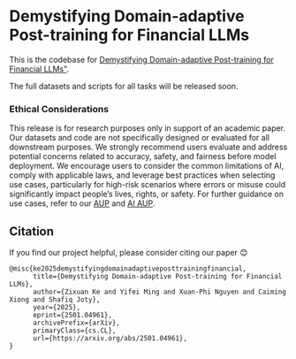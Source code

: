 # Demystifying Domain-adaptive Post-training for Financial LLMs

This is the codebase for [Demystifying Domain-adaptive Post-training for Financial LLMs"](https://arxiv.org/abs/2501.04961). 

The full datasets and scripts for all tasks will be released soon. 

### Ethical Considerations
This release is for research purposes only in support of an academic paper. Our datasets and code are not specifically designed or evaluated for all downstream purposes. We strongly recommend users evaluate and address potential concerns related to accuracy, safety, and fairness before model deployment. We encourage users to consider the common limitations of AI, comply with applicable laws, and leverage best practices when selecting use cases, particularly for high-risk scenarios where errors or misuse could significantly impact people’s lives, rights, or safety. For further guidance on use cases, refer to our [AUP](https://www.salesforce.com/content/dam/web/en_us/www/documents/legal/Agreements/policies/ExternalFacing_Services_Policy.pdf) and [AI AUP](https://www.salesforce.com/content/dam/web/en_us/www/documents/legal/Agreements/policies/ai-acceptable-use-policy.pdf). 
## Citation

If you find our project helpful, please consider citing our paper :blush:

```
@misc{ke2025demystifyingdomainadaptiveposttrainingfinancial,
      title={Demystifying Domain-adaptive Post-training for Financial LLMs}, 
      author={Zixuan Ke and Yifei Ming and Xuan-Phi Nguyen and Caiming Xiong and Shafiq Joty},
      year={2025},
      eprint={2501.04961},
      archivePrefix={arXiv},
      primaryClass={cs.CL},
      url={https://arxiv.org/abs/2501.04961}, 
}
```